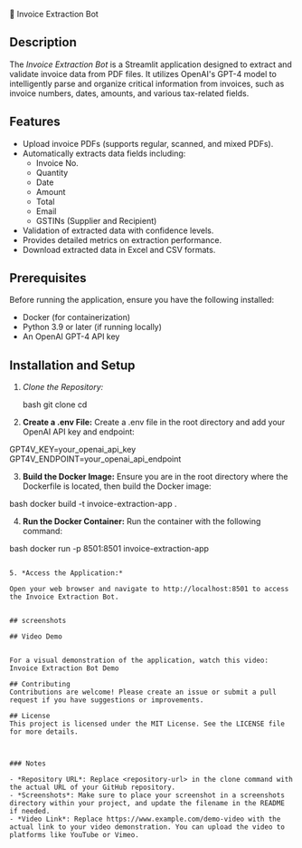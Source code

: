  📄 Invoice Extraction Bot

## Description

The *Invoice Extraction Bot* is a Streamlit application designed to extract and validate invoice data from PDF files. It utilizes OpenAI's GPT-4 model to intelligently parse and organize critical information from invoices, such as invoice numbers, dates, amounts, and various tax-related fields.

## Features

- Upload invoice PDFs (supports regular, scanned, and mixed PDFs).
- Automatically extracts data fields including:
  - Invoice No.
  - Quantity
  - Date
  - Amount
  - Total
  - Email
  - GSTINs (Supplier and Recipient)
- Validation of extracted data with confidence levels.
- Provides detailed metrics on extraction performance.
- Download extracted data in Excel and CSV formats.

## Prerequisites

Before running the application, ensure you have the following installed:

- Docker (for containerization)
- Python 3.9 or later (if running locally)
- An OpenAI GPT-4 API key

## Installation and Setup

1. *Clone the Repository:*

   bash
   git clone <repository-url>
   cd <repository-directory>


2. **Create a .env File:**
Create a .env file in the root directory and add your OpenAI API key and endpoint:

GPT4V_KEY=your_openai_api_key
GPT4V_ENDPOINT=your_openai_api_endpoint

3. **Build the Docker Image:**
Ensure you are in the root directory where the Dockerfile is located, then build the Docker image:

  bash
  docker build -t invoice-extraction-app .
  

  
4. **Run the Docker Container:**
Run the container with the following command:

 bash
 docker run -p 8501:8501 invoice-extraction-app
 ```

5. *Access the Application:*

Open your web browser and navigate to http://localhost:8501 to access the Invoice Extraction Bot.


## screenshots

## Video Demo


For a visual demonstration of the application, watch this video: Invoice Extraction Bot Demo

## Contributing
Contributions are welcome! Please create an issue or submit a pull request if you have suggestions or improvements.

## License
This project is licensed under the MIT License. See the LICENSE file for more details.



### Notes

- *Repository URL*: Replace <repository-url> in the clone command with the actual URL of your GitHub repository.
- *Screenshots*: Make sure to place your screenshot in a screenshots directory within your project, and update the filename in the README if needed.
- *Video Link*: Replace https://www.example.com/demo-video with the actual link to your video demonstration. You can upload the video to platforms like YouTube or Vimeo.
